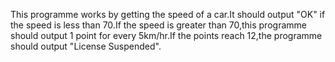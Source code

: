 This programme works by getting the speed of a car.It should output "OK" if the speed is less than 70.If the speed is greater than 70,this programme should output 1 point for every 5km/hr.If the points reach 12,the programme should output "License Suspended".